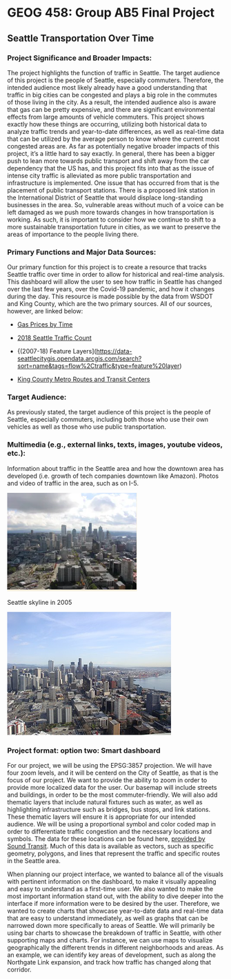 # GEOG 458: Group AB5 Final Project

## Seattle Transportation Over Time

### Project Significance and Broader Impacts:
The project highlights the function of traffic in Seattle. The target audience of this project is the people of Seattle, especially commuters. Therefore, the intended audience most likely already have a good understanding that traffic in big cities can be congested and plays a big role in the commutes of those living in the city. As a result, the intended audience also is aware that gas can be pretty expensive, and there are significant environmental effects from large amounts of vehicle commuters. This project shows exactly how these things are occurring, utilizing both historical data to analyze traffic trends and year-to-date differences, as well as real-time data that can be utilized by the average person to know where the current most congested areas are. As far as potentially negative broader impacts of this project, it’s a little hard to say exactly. In general, there has been a bigger push to lean more towards public transport and shift away from the car dependency that the US has, and this project fits into that as the issue of intense city traffic is alleviated as more public transportation and infrastructure is implemented. One issue that has occurred from that is the placement of public transport stations. There is a proposed link station in the International District of Seattle that would displace long-standing businesses in the area. So, vulnerable areas without much of a voice can be left damaged as we push more towards changes in how transportation is working. As such, it is important to consider how we continue to shift to a more sustainable transportation future in cities, as we want to preserve the areas of importance to the people living there.


### Primary Functions and Major Data Sources:
Our primary function for this project is to create a resource that tracks Seattle traffic over time in order to allow for historical and real-time analysis. This dashboard will allow the user to see how traffic in Seattle has changed over the last few years, over the Covid-19 pandemic, and how it changes during the day. This resource is made possible by the data from WSDOT and King County, which are the two primary sources. All of our sources, however, are linked below:

- [Gas Prices by Time](https://www.eia.gov/dnav/pet/hist/LeafHandler.ashx?n=pet&s=emm_epmru_pte_y48se_dpg&f=m)

- [2018 Seattle Traffic Count](https://data-seattlecitygis.opendata.arcgis.com/datasets/SeattleCityGIS::2018-traffic-flow-counts/explore?location=47.619630%2C-122.338100%2C12.00)

- {(2007-18) Feature Layers](https://data-seattlecitygis.opendata.arcgis.com/search?sort=name&tags=flow%2Ctraffic&type=feature%20layer) 

- [King County Metro Routes and Transit Centers](https://gis-kingcounty.opendata.arcgis.com/search?q=King%20County%20Metro%20Routes)


### Target Audience:
As previously stated, the target audience of this project is the people of Seattle, especially commuters, including both those who use their own vehicles as well as those who use public transportation.

### Multimedia (e.g., external links, texts, images, youtube videos, etc.):
Information about traffic in the Seattle area and how the downtown area has developed (i.e. growth of tech companies downtown like Amazon). Photos and video of traffic in the area, such as on I-5.


![Seattle skyline in 2005](img/skyline2005.png)

Seattle skyline in 2005

![Seattle skyline](img/SeattleSkyline.jpg)

### Project format: option two: Smart dashboard
For our project, we will be using the EPSG:3857 projection. We will have four zoom levels, and it will be centerd on the City of Seattle, as that is the focus of our project. We want to provide the ability to zoom in order to provide more localized data for the user. Our basemap will include streets and buildings, in order to be the most commuter-friendly. We will also add thematic layers that include natural fixtures such as water, as well as highlighting infrastructure such as bridges, bus stops, and link stations. These thematic layers will ensure it is appropriate for our intended audience. We will be using a proportional symbol and color coded map in order to differentiate traffic congestion and the necessary locations and symbols. The data for these locations can be found here, [provided by Sound Transit](https://www.soundtransit.org/get-to-know-us/maps). Much of this data is available as vectors, such as specific geometry, polygons, and lines that represent the traffic and specific routes in the Seattle area.

When planning our project interface, we wanted to balance all of the visuals with pertinent information on the dashboard, to make it visually appealing and easy to understand as a first-time user. We also wanted to make the most important information stand out, with the ability to dive deeper into the interface if more information were to be desired by the user. Therefore, we wanted to create charts that showcase year-to-date data and real-time data that are easy to understand immediately, as well as graphs that can be narrowed down more specifically to areas of Seattle. We will primarily be using bar charts to showcase the breakdown of traffic in Seattle, with other supporting maps and charts. For instance, we can use maps to visualize geographically the different trends in different neighborhoods and areas. As an example, we can identify key areas of development, such as along the Northgate Link expansion, and track how traffic has changed along that corridor.
